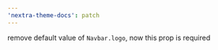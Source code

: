 ```yaml
---
'nextra-theme-docs': patch
---
```


remove default value of `Navbar.logo`, now this prop is required
